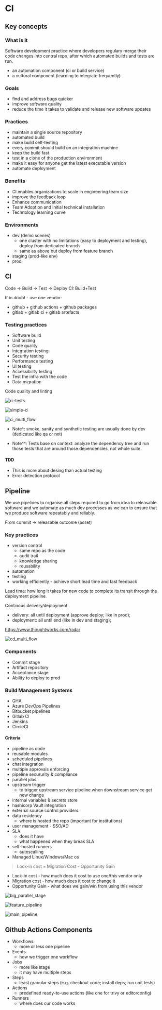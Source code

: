 # CI

## Key concepts

### What is it

Software development practice where developers regulary merge their code
changes into central repo, after which automated builds and tests are run.<br>
- an automation component (ci or build service)
- a cultural component (learning to integrate frequently)

### Goals
- find and address bugs quicker
- improve software quality
- reduce the time it takes to validate and release new software updates

### Practices
- maintain a single source repository
- automated build
- make build self-testing
- every commit should build on an integration machine
- keep the build fast
- test in a clone of the production environment
- make it easy for anyone get the latest executable version
- automate deployment

### Benefits
- CI enables organizations to scale in engineering team size
- improve the feedback loop
- Enhance communication
- Team Adoption and initial technical installation
- Technology learning curve

### Environments
- dev (demo scenes)
  - one cluster with no limitations (easy to deployment and testing), deploy from dedicated branch
  - same as above but deploy from feature branch
- staging (prod-like env)
- prod

## CI

Code -> Build -> Test -> Deploy
CI: Build+Test

If in doubt - use one vendor:
- github + github actions + github packages
- gitlab + gitlab ci + gitlab artefacts

### Testing practices
- Software build
- Unit testing
- Code quality
- Integration testing
- Security testing
- Performance testing
- UI testing
- Accessibility testing
- Test the infra with the code
- Data migration

Code quality and linting

![ci-tests](./assets/ci_tests.png)

![simple-ci](./assets/simple_ci.png)

![ci_multi_flow](./assets/ci_multi_flow.png)

* Note^: smoke, sanity and synthetic testing are usually
  done by dev (dedicated like qa or not)

* Note^^: Tests base on context: analyze the dependency
  tree and run those tests that are around those
  dependencies, not whole suite.

#### TDD

- This is more about desing than actual testing
- Error detection protocol

## Pipeline

We use pipelines to organise all steps required to go
from idea to releasable software and we automate as
much dev processes as we can to ensure that we produce
software repeatably and reliably.

From commit -> releasable outcome (asset)

### Key practices

- version control
  - same repo as the code
  - audit trail
  - knowledge sharing
  - reusability
- automation
- testing
- working efficiently - achieve short lead time and fast feedback

Lead time: how long it takes for new code to complete
its transit through the deployment pipeline.

Continous delivery/deployment:<br>
- delivery: all until deployment (approve deploy; like in prod);
- deployment: all until end (like in dev and staging);

https://www.thoughtworks.com/radar

![cd_multi_flow](./assets/cd_multi_flow.png)

### Components

- Commit stage
- Artifact repository
- Acceptance stage
- Ability to deploy to prod

### Build Management Systems

- GHA
- Azure DevOps Pipelines
- Bitbucket pipelines
- Gitlab CI
- Jenkins
- CircleCI

#### Criteria

- pipeline as code
- reusable modules
- scheduled pipelines
- chat integration
- multiple approvals enforcing
- pipeline secururity & compliance
- parallel jobs
- upstream trigger
  - to trigger upstream service pipeline when downstream service get new change
- internal variables & secrets store
- hashicorp Vault integration
- external source control providers
- data residency
  - where is hosted the repo (important for institutions)
- user management - SSO/AD
- SLA
  - does it have
  - what happened when they break SLA
- self-hosted runners
  - autoscalling
- Managed Linux/Windows/Mac os


> Lock-in cost = Migration Cost - Opportunity Gain

- Lock-in cost - how much does it cost to use one/this vendor only
- Migration cost - how much does it cost to change it
- Opportunity Gain - what does we gain/win from using this vendor

![big_parallel_stage](./assets/big_parallel_stage.png)

![feature_pipeline](./assets/feature_pipeline.png)

![main_pipeline](./assets/main_pipeline.png)

## Github Actions Components
- Workflows
  - more or less one pipeline
- Events
  - how we trigger one workflow
- Jobs
  - more like stage
  - it may have multiple steps
- Steps
  - least granular steps (e.g. checkout code; install deps; run unit tests)
- Actions
  - predefined ready-to-use actions (like one for trivy or editorconfig)
- Runners
  - where does our code works
